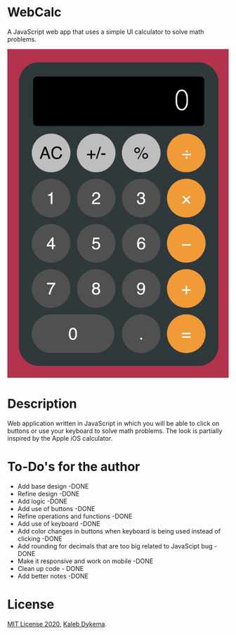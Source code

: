 # WebCalc

A JavaScript web app that uses a simple UI calculator to solve math problems.

![webcalc_screenshot](https://github.com/KalebDykema/WebCalc/blob/master/WebCalc.png)

# Description

Web application written in JavaScript in which you will be able to click on buttons or use your keyboard to solve math problems. The look is partially inspired by the Apple iOS calculator.

# To-Do's for the author

- Add base design -DONE
- Refine design -DONE
- Add logic -DONE
- Add use of buttons -DONE
- Refine operations and functions -DONE
- Add use of keyboard -DONE
- Add color changes in buttons when keyboard is being used instead of clicking -DONE
- Add rounding for decimals that are too big related to JavaScipt bug -DONE
- Make it responsive and work on mobile -DONE
- Clean up code - DONE
- Add better notes -DONE
# License

[MIT License 2020](https://mit-license.org), [Kaleb Dykema](https://github.com/KalebDykemal).
